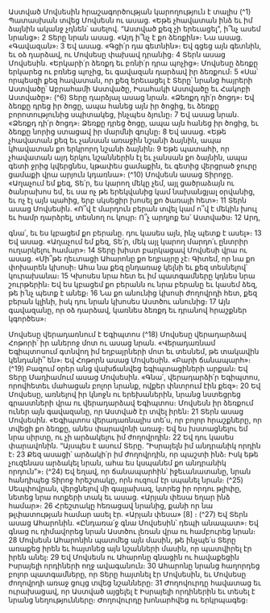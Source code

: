 
Աստված Մովսեսին հրաշագործության կարողություն է տալիս
(^1) Պատասխան տվեց Մովսեսն ու ասաց. «Եթե չհավատան ինձ եւ իմ ձայնին ականջ չդնեն՝ ասելով. “Աստված քեզ չի
երեւացել”, ի՞նչ ասեմ նրանց»։ 2 Տերը նրան ասաց. «Այդ ի՞նչ է քո ձեռքին»։ Նա ասաց. «Գավազան»։ 3 Եվ ասաց. «Գցի՛ր
դա գետնին»։ Եվ գցեց այն գետնին, եւ օձ դարձավ, ու Մովսեսը փախավ դրանից։ 4 Տերն ասաց Մովսեսին. «Երկարի՛ր
ձեռքդ եւ բռնի՛ր դրա պոչից»։ Մովսեսը ձեռքը երկարեց ու բռնեց պոչից, եւ գավազան դարձավ իր ձեռքում։ 5 «Սա՝
որպեսզի քեզ հավատան, որ քեզ երեւացել է Տերը՝ նրանց հայրերի Աստվածը՝ Աբրահամի Աստվածը, Իսահակի
Աստվածը եւ Հակոբի Աստվածը»։
(^6) Տերը դարձյալ ասաց նրան. «Ձեռքդ դի՛ր ծոցդ»։ Եվ ձեռքը դրեց իր ծոցը, ապա հանեց այն իր ծոցից, եւ ձեռքը
բորոտությունից սպիտակեց, ինչպես ձյունը։ 7 Եվ ասաց նրան. «Ձեռքդ դի՛ր ծոցդ»։ Ձեռքը դրեց ծոցը, ապա այն հանեց
իր ծոցից, եւ ձեռքը նորից ստացավ իր մարմնի գույնը։ 8 Եվ ասաց. «Եթե չհավատան քեզ եւ չանսան առաջին նշանի
ձայնին, ապա կհավատան քո երկրորդ նշանի ձայնին։ 9 Եթե պատահի, որ չհավատան այդ երկու նշաններին էլ եւ չանսան
քո ձայնին, ապա գետի ջրից կվերցնես, կթափես ցամաքին, եւ գետից վերցրած ջուրը ցամաքի վրա արյուն կդառնա»։
(^10) Մովսեսն ասաց Տիրոջը. «Աղաչում եմ քեզ, Տե՛ր, ես կարող մեկը չեմ, այլ ցածրաձայն ու ծանրախոս եմ, եւ սա ոչ թե
երեկվանից կամ նախանցյալ օրվանից, եւ ոչ էլ այն պահից, երբ սկսեցիր խոսել քո ծառայի հետ»։ 11 Տերն ասաց Մովսեսին.
«Ո՞վ է մարդուն բերան տվել կամ ո՞վ է մեկին խուլ եւ համր դարձրել, տեսնող ու կույր։ Ո՞չ արդյոք ես՝ Աստվածս։ 12 Արդ,


գնա՛, եւ ես կբացեմ քո բերանը. դու կասես այն, ինչ պետք է ասել»։ 13 Եվ ասաց. «Աղաչում եմ քեզ, Տե՛ր, մեկ այլ կարող
մարդո՛ւ ընտրիր ուղարկելու համար»։ 14 Տերը խիստ բարկացավ Մովսեսի վրա ու ասաց. «Մի՞թե ղեւտացի Ահարոնը քո
եղբայրը չէ։ Գիտեմ, որ նա քո փոխարեն կխոսի։ Ահա նա քեզ ընդառաջ կելնի եւ քեզ տեսնելով՝ կուրախանա։ 15 Կխոսես
նրա հետ եւ իմ պատգամները կդնես նրա շուրթերին։ Եվ ես կբացեմ քո բերանն ու նրա բերանը եւ կասեմ ձեզ, թե ի՛նչ
պետք է անեք։ 16 Նա քո անունից կխոսի ժողովրդի հետ, քեզ բերան կլինի, իսկ դու նրան կխոսես Աստծու անունից։ 17 Այն
գավազանը, որ օձ դարձավ, կառնես ձեռքդ եւ դրանով հրաշքներ կգործես»։

Մովսեսը վերադառնում է Եգիպտոս
(^18) Մովսեսը վերադարձավ Հոթորի՝ իր աներոջ մոտ ու ասաց նրան. «Վերադառնամ Եգիպտոսում գտնվող իմ
եղբայրների մոտ եւ տեսնեմ, թե տակավին կենդանի՞ են»։ Եվ Հոթորն ասաց Մովսեսին. «Բարի ճանապարհ»։
(^19) Բազում օրեր անց վախճանվեց եգիպտացիների արքան։ Եվ Տերը Մադիամում ասաց Մովսեսին. «Գնա՛,
վերադարձի՛ր Եգիպտոս, որովհետեւ մահացան բոլոր նրանք, ովքեր փնտրում էին քեզ»։ 20 Եվ Մովսեսը, առնելով իր
կնոջն ու երեխաներին, նրանց նստեցրեց գրաստների վրա ու վերադարձավ Եգիպտոս։ Մովսեսն իր ձեռքում ուներ այն
գավազանը, որ Աստված էր տվել իրեն։ 21 Տերն ասաց Մովսեսին. «Եգիպտոս վերադառնալիս տե՛ս, որ բոլոր հրաշքները,
որ տվեցի քո ձեռքը, անես փարավոնի առաջ։ Եվ ես խստացնելու եմ նրա սիրտը, ու չի արձակելու իմ ժողովրդին։ 22 Եվ
դու կասես փարավոնին. “Այսպես է ասում Տերը. “Իսրայելն իմ անդրանիկ որդին է։ 23 Քեզ ասացի՝ արձակի՛ր իմ
ժողովրդին, որ պաշտի ինձ։ Իսկ եթե չուզենաս արձակել նրան, ահա ես կսպանեմ քո անդրանիկ որդուն”»։
(^24) Եվ եղավ, որ ճանապարհին՝ իջեւանատանը, նրան հանդիպեց Տիրոջ հրեշտակը, որն ուզում էր սպանել նրան։
(^25) Սեպփովրան, վերցնելով մի գայլախազ, կտրեց իր որդու թլիփը, նետեց նրա ոտքերի տակ եւ ասաց. «Արյան փեսա
եղար ինձ համար»։ 26 Հրեշտակը հեռացավ նրանից, քանի որ նա թլփատության համար ասել էր. «Արյան փեսա»
[8]
։
(^27) Եվ Տերն ասաց Ահարոնին. «Ընդառա՛ջ գնա Մովսեսին՝ դեպի անապատ»։ Եվ գնաց ու դիմավորեց նրան Աստծու
լեռան վրա ու համբուրեց նրան։ 28 Մովսեսն Ահարոնին պատմեց այն մասին, թե ինչպե՛ս Տերը առաքեց իրեն եւ հայտնեց
այն նշանների մասին, որ պատվիրել էր իրեն անել։ 29 Եվ Մովսեսն ու Ահարոնը գնացին ու հավաքեցին Իսրայելի
որդիների ողջ ավագանուն։ 30 Ահարոնը նրանց հաղորդեց բոլոր պատգամները, որ Տերը հայտնել էր Մովսեսին, եւ
Մովսեսը ժողովրդի առաջ ցույց տվեց նշանները։ 31 Ժողովուրդը հավատաց եւ ուրախացավ, որ Աստված այցելել է
Իսրայելի որդիներին եւ տեսել է նրանց նեղությունները։ Ժողովուրդը խոնարհվեց ու երկրպագեց։
